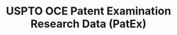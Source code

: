 ---
bigquery: https://console.cloud.google.com/bigquery?p=patents-public-data&d=uspto_oce_pair&page=dataset
citation: 'Graham, S. Marco, A., and Miller, A. (2015). “The USPTO Patent Examination
  Research Dataset: A Window on the Process of Patent Examination.”'
contributors: Graham, S. Marco, A., Miller, A.
cost: None
description: The latest version of PatEx (referred to below as the 2020 release) contains
  detailed information on nearly 11.9 million publicly-viewable provisional and non-provisional
  patent applications to the USPTO and over 4.6 million Patent Cooperation Treaty
  (PCT) applications. It is based on data that OCE downloaded from the Patent Examination
  Data System (PEDS) in April, 2021. The PEDS data are sourced from Public PAIR. The
  first time that OCE used PEDS as the basis of PatEx was for the 2019 release. We
  took the PEDS data and organized it into the familiar PatEx data files, which are
  based on the organization of the Public PAIR portal. The data files include information
  on each application’s characteristics, prosecution history, continuation history,
  claims of foreign priority, patent term adjustment history, publication history,
  and correspondence address information.
documentation: 'For the 2019 and later releases, new technical documentation is available
  https://www.uspto.gov/sites/default/files/documents/PatEx-2019-Technical-Doc.pdf


  A document describing the 2014-2017 data sets is available and can be cited as:
  Graham, Stuart J.H. and Marco, Alan C. and Miller, Richard, The USPTO Patent Examination
  Research Dataset: A Window on the Process of Patent Examination (November 30, 2015).
  Available at SSRN: https://ssrn.com/abstract=2702637.'
last_edit: Mon, 04 Apr 2022 19:06:22 GMT
location: https://www.uspto.gov/ip-policy/economic-research/research-datasets/patent-examination-research-dataset-public-pair
maintained_by: EconomicsData@uspto.gov
related_publications: https://ssrn.com/abstract=29956744, https://ssrn.com/abstract=2702637
schema_fields: '[''inventor_rank'', ''correspondence_region_name'', ''examiner_name_middle'',
  ''small_entity_indicator'', ''appl_status_code'', ''correspondence_name_line_2'',
  ''application_number'', ''correspondence_region_code'', ''correspondence_country_code'',
  ''status_code'', ''correspondence_street_line_1'', ''uspc_subclass'', ''inventor_country_name'',
  ''continuation_type'', ''foreign_parent_id'', ''correspondence_postal_code'', ''disposal_type'',
  ''recorded_date'', ''application_type'', ''parent_filing_date'', ''foreign_parent_date'',
  ''filing_date'', ''earliest_pgpub_number'', ''patent_issue_date'', ''event_code'',
  ''wipo_pub_number'', ''parent_country'', ''correspondence_street_line_2'', ''inventor_name_last'',
  ''uspc_class'', ''examiner_name_last'', ''child_application_number'', ''inventor_country_code'',
  ''inventor_region_code'', ''parent_application_number'', ''earliest_pgpub_date'',
  ''atty_docket_number'', ''sequence_number'', ''file_location_date'', ''correspondence_name_line_1'',
  ''correspondence_country_name'', ''inventor_name_first'', ''confirm_number'', ''appl_status_date'',
  ''wipo_pub_date'', ''invention_title'', ''correspondence_city'', ''examiner_art_unit'',
  ''child_filing_date'', ''abandon_date'', ''aia_first_to_file'', ''status_description'',
  ''inventor_name_middle'', ''parent_country_code'', ''event_description'', ''customer_number'',
  ''application_number_pair'', ''patent_number'', ''examiner_name_first'', ''inventor_address_type'',
  ''examiner_id'', ''invention_subject_matter'', ''file_location'']'
shortname: patex
tags:
- patents
- legal
- history
terms_of_use: 'USPTO’s online databases are not designed or intended to be a source
  for bulk downloads of USPTO data when accessed through the website’s interfaces.
  Individuals, companies, IP addresses, or blocks of IP addresses who, in effect,
  deny or decrease service by generating unusually high numbers of database accesses
  (searches, pages, or hits), whether generated manually or in an automated fashion,
  may be denied access to USPTO servers without notice.


  Bulk data products may be separately obtained from the USPTO, either for free or
  at the cost of dissemination. For details, see information on Electronic Bulk Data
  Products: https://www.uspto.gov/learning-and-resources/electronic-bulk-data-products'
title: USPTO OCE Patent Examination Research Data (PatEx)
uuid: 4342caa7-23af-420c-b2f6-6088f133df6a
---